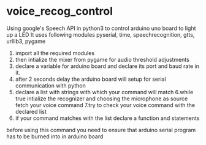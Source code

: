 # voice_recog_control
Using google's Speech API in python3 to control arduino uno board to light up a LED
It uses following modules
  pyserial,
  time,
  speechrecognition,
  gtts,
  urllib3,
  pygame

1. import all the required modules
2. then intialize the mixer from pygame for audio threshold adjustments
3. declare a variable for arduino board and declare its port and baud rate in it.
4. after 2 seconds delay the arduino board will setup for serial communication with python
5. declare a list with strings with which your command will match
6.while true intialize the recognizer and choosing the microphone as source fetch your voice command
7.try to check your voice command with the declared list
8. if your command matches with the list declare a function and statements

before using this command you need to ensure that arduino serial program has to be burned into in arduino board

